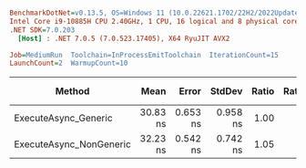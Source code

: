 ``` ini

BenchmarkDotNet=v0.13.5, OS=Windows 11 (10.0.22621.1702/22H2/2022Update/SunValley2)
Intel Core i9-10885H CPU 2.40GHz, 1 CPU, 16 logical and 8 physical cores
.NET SDK=7.0.203
  [Host] : .NET 7.0.5 (7.0.523.17405), X64 RyuJIT AVX2

Job=MediumRun  Toolchain=InProcessEmitToolchain  IterationCount=15  
LaunchCount=2  WarmupCount=10  

```
|                  Method |     Mean |    Error |   StdDev | Ratio | RatioSD | Allocated | Alloc Ratio |
|------------------------ |---------:|---------:|---------:|------:|--------:|----------:|------------:|
|    ExecuteAsync_Generic | 30.83 ns | 0.653 ns | 0.958 ns |  1.00 |    0.00 |         - |          NA |
| ExecuteAsync_NonGeneric | 32.23 ns | 0.542 ns | 0.742 ns |  1.05 |    0.05 |         - |          NA |
